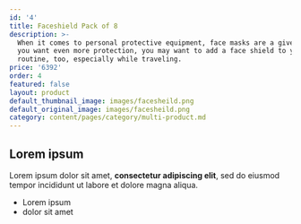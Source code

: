 ```yaml
---
id: '4'
title: Faceshield Pack of 8
description: >-
  When it comes to personal protective equipment, face masks are a given—but if
  you want even more protection, you may want to add a face shield to your
  routine, too, especially while traveling.
price: '6392'
order: 4
featured: false
layout: product
default_thumbnail_image: images/facesheild.png
default_original_image: images/facesheild.png
category: content/pages/category/multi-product.md
---
```

## Lorem ipsum

Lorem ipsum dolor sit amet, **consectetur adipiscing elit**, sed do eiusmod tempor incididunt ut labore et dolore magna aliqua.

- Lorem ipsum
- dolor sit amet